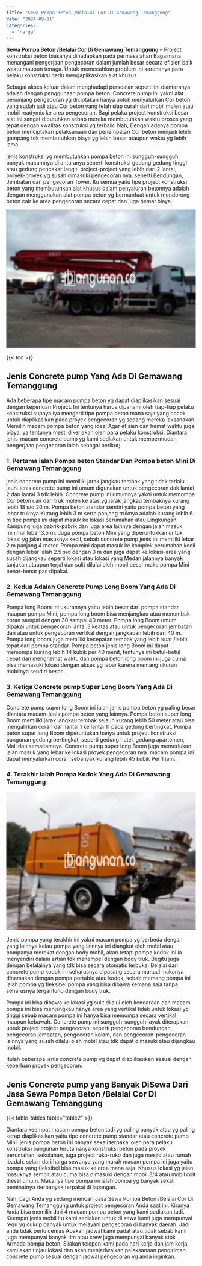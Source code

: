```yaml
---
title: "Sewa Pompa Beton /Belalai Cor Di Gemawang Temanggung"
date: "2024-09-11"
categories: 
  - "harga"
---
```


**Sewa Pompa Beton /Belalai Cor Di Gemawang Temanggung** – Project konstruksi beton biasanya dihadapkan pada permasalahan Bagaimana menangani pengerjaan pengecoran dalam jumlah besar secara efisien baik waktu maupun tenaga. Untuk memecahkan problem ini karenanya para pelaku konstruksi perlu mengaplikasikan alat khusus.

Sebagai akses keluar dalam menghadapi persoalan seperti ini diantaranya adalah dengan penggunaan pompa beton. Concrete pump ini yakni alat penunjang pengecoran yg diciptakan hanya untuk menyalurkan Cor beton yang sudah jadi atau Cor beton yang telah siap curah dari mobil molen atau mobil readymix ke area pengecoran. Bagi pelaku project konstruksi besar alat ini sangat dibutuhkan sebab mereka membutuhkan waktu proses yang tepat dengan kwalitas konstruksi yg terbaik. Nah, Dengan adanya pompa beton menciptakan pelaksanaan dan penempatan Cor beton menjadi lebih gampang tdk membutuhkan biaya yg lebih besar ataupun waktu yg lebih lama.

jenis konstruksi yg membutuhkan pompa beton ini sungguh-sungguh banyak macamnya di antaranya seperti konstruksi gedung gedung tinggi atau gedung pencakar langit, project-project yang lebih dari 2 lantai, proyek-proyek yg susah dimasuki pengecoran nya, seperti Bendungan, Jembatan dan pengecoran Tower. Itu semua yaitu tipe project konstruksi beton yang membutuhkan alat khusus dalam penyaluran betonnya adalah dengan menggunakan alat pompa beton yg bermanfaat untuk mendorong beton cair ke area pengecoran secara cepat dan juga hemat biaya.

![Sewa Pompa Beton /Belalai Cor Di Gemawang Temanggung](/images/sewa-concrete-pump-25.png)

{{< toc >}}

## Jenis Concrete pump Yang Ada Di Gemawang Temanggung

Ada beberapa tipe macam pompa beton yg dapat diaplikasikan sesuai dengan keperluan Project. Ini tentunya harus dipahami oleh tiap-tiap pelaku konstruksi supaya iya mengerti tipe pompa beton mana saja yang cocok untuk diaplikasikan pada proyek pengecoran yg sedang mereka laksanakan. Memilih macam pompa beton yang ideal Agar efisien dan hemat waktu juga biaya, ya tentunya mesti dikerjakan oleh para pelaku konstruksi. Diantara jenis-macam concrete pump yg kami sediakan untuk mempermudah pengerjaan pengecoran ialah sebagai berikut;

### 1\. Pertama ialah Pompa beton Standar Dan Pompa beton Mini Di Gemawang Temanggung

jenis concrete pump ini memiliki jarak jangkau tembak yang tidak terlalu jauh. jenis concrete pump ini umum digunakan untuk pengecoran dak lantai 2 dan lantai 3 tdk lebih. Concrete pump ini umumnya yakni untuk memompa Cor beton cair dari truk molen ke atas yg jarak jangkau tembaknya kurang lebih 18 s/d 20 m. Pompa beton standar sendiri yaitu pompa beton yang lebar truknya Kurang lebih 3 m serta panjang truknya adalah kurang lebih 6 m tipe pompa ini dapat masuk ke lokasi perumahan atau Lingkungan Kampung juga pabrik-pabrik dan juga area lainnya dengan jalan masuk minimal lebar 3.5 m. Juga pompa beton Mini yang diperuntukkan untuk lokasi yg jalan masuknya kecil, sebab concrete pump jenis ini memiliki lebar 2 m panjang 4 meter. Pompa mini dapat masuk ke komplek perumahan kecil dengan lebar ialah 2.5 s/d dengan 3 m dan juga dapat ke lokasi-area yang susah dijangkau seperti lokasi atau lokasi yang Medan jalannya banyak tanjakan ataupun terjal dan sulit dilalui oleh mobil besar maka pompa Mini benar-benar pas dipakai.

### 2\. Kedua Adalah Concrete Pump Long Boom Yang Ada Di Gemawang Temanggung

Pompa long Boom ini ukurannya yaitu lebih besar dari pompa standar maupun pompa Mini, pompa long boom bisa menjangkau atau menembak coran sampai dengan 30 sampai 40 meter. Pompa long Boom umum dipakai untuk pengecoran lantai 3 keatas atau untuk pengecoran jembatan dan atau untuk pengecoran vertikal dengan jangkauan lebih dari 40 m. Pompa long boom juga memiliki kecepatan tembak yang lebih kuat /lebih tepat dari pompa standar. Pompa beton jenis long Boom ini dapat memompa kurang lebih 14 kubik per 40 menit, tentunya ini betul-betul cepat dan menghemat waktu dan pompa beton long boom ini juga cuma bisa memasuki lokasi dengan akses yg lebar karena memang ukuran mobilnya sendiri besar.

### 3\. Ketiga Concrete pump Super Long Boom Yang Ada Di Gemawang Temanggung

Concrete pump super long Boom ini ialah jenis pompa beton yg paling besar diantara macam-jenis pompa beton yang lainnya. Pompa beton super long Boom memiliki jarak jangkau tembak sejauh kurang lebih 50 meter atau bisa mengalirkan coran dari lantai 1 ke lantai 11 pada gedung bertingkat. Pompa beton super long Boom diperuntukan hanya untuk project konstruksi bangunan gedung bertingkat, seperti gedung hotel, gedung apartemen, Mall dan semacamnya. Concrete pump super long Boom juga memerlukan jalan masuk yang lebar ke lokasi proyek pengecoran nya. macam pompa ini dapat menyalurkan coran sebanyak kurang lebih 45 kubik Per 1 jam.

### 4\. Terakhir ialah Pompa Kodok Yang Ada Di Gemawang Temanggung

![Sewa Pompa Beton /Belalai Cor Di Gemawang Temanggung](/images/sewa-concrete-pump-22.png)

Jenis pompa yang terakhir ini yakni macam pompa yg berbeda dengan yang lainnya kalau pompa yang lainnya ini diangkut oleh mobil atau pompanya merekat dengan body mobil, akan tetapi pompa kodok ini ia menyendiri dalam artian tdk menempel dengan body truk. Begitu juga dengan belalainya yang tdk bisa secara otomatis terbuka. Belalai dari concrete pump kodok ini seharusnya dipasang secara manual makanya dinamakan dengan pompa portable atau kodok, sebab memang pompa ini ialah pompa yg fleksibel pompa yang bisa dibawa kemana saja tanpa seharusnya tergantung dengan body truk.

Pompa ini bisa dibawa ke lokasi yg sulit dilalui oleh kendaraan dan macam pompa ini bisa menjangkau hanya area yang vertikal tidak untuk lokasi yg tinggi sebab macam pompa ini hanya bisa memompa secara vertikal maupun kebawah. Concrete pump ini sungguh-sungguh layak diterapkan untuk project project pengecoran; seperti pengecoran bendungan, pengecoran jembatan, pengecoran kolam, dan pengecoran-pengecoran lainnya yang susah dilalui oleh mobil atau tdk dapat dimasuki atau dijangkau mobil.

Itulah beberapa jenis concrete pump yg dapat diaplikasikan sesuai dengan keperluan proyek pengecoran.

## Jenis Concrete pump yang Banyak DiSewa Dari Jasa Sewa Pompa Beton /Belalai Cor Di Gemawang Temanggung

{{< table-tables table="table2" >}}

Diantara keempat macam pompa beton tadi yg paling banyak atau yg paling kerap diaplikasikan yaitu tipe concrete pump standar atau concrete pump Mini. jenis pompa beton ini banyak sekali terpakai oleh para pelaku konstruksi bangunan terutamanya konstruksi beton pada proyek perumahan, sekolahan, juga project ruko-ruko dan juga mesjid atau rumah ibadah. selain dari harga sewanya yang murah macam pompa ini juga yaitu pompa yang fleksibel bisa masuk ke area mana saja. Khusus lokasi yg jalan masuknya sempit atau cuma bisa dimasuki dengan mobil 3/4 atau mobil colt diesel umum. Makanya tipe pompa ini ialah pompa yg banyak sekali peminatnya /terbanyak terpakai di lapangan.

Nah, bagi Anda yg sedang mencari Jasa Sewa Pompa Beton /Belalai Cor Di Gemawang Temanggung untuk project pengecoran Anda saat ini. Kiranya Anda bisa memilih dari 4 macam pompa beton yang kami sediakan tadi. Keempat jenis mobil itu kami sediakan untuk di sewa kami juga mempunyai regu yg cukup banyak untuk melayani pengecoran di banyak daerah. Jadi anda tidak perlu cemas Apakah jadwal kami padat atau tidak sebab kami juga mempunyai banyak tim atau crew juga mempunyai banyak stok Armada pompa beton. Silakan telepon kami pada hari kerja dan jam kerja, kami akan tinjau lokasi dan akan menjadwalkan pelaksanaan pengiriman concrete pump sesuai dengan jadwal pengecoran yg anda inginkan.
